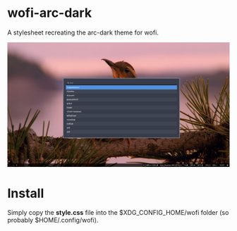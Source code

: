 # wofi-arc-dark

A stylesheet recreating the arc-dark theme for wofi.

![Showcase](./pics/showcase.png)

# Install

Simply copy the **style.css** file into the $XDG_CONFIG_HOME/wofi folder (so probably $HOME/.config/wofi).
